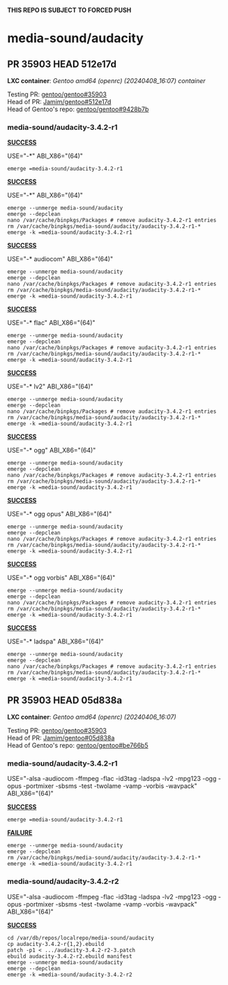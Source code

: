 __THIS REPO IS SUBJECT TO FORCED PUSH__

# media-sound/audacity

## PR 35903 HEAD 512e17d

__LXC container__: _Gentoo amd64 (openrc) (20240408_16:07) container_

Testing PR: [gentoo/gentoo#35903](https://github.com/gentoo/gentoo/pull/35903)  
Head of PR: [Jamim/gentoo#512e17d](https://github.com/Jamim/gentoo/tree/512e17d21024862b7e2f58025fe72354863ee345)  
Head of Gentoo's repo: [gentoo/gentoo#9428b7b](https://github.com/gentoo/gentoo/tree/9428b7b54576cfaa84da562e1148a804acd6cc30)

### media-sound/audacity-3.4.2-r1

__[SUCCESS](results/PR_35903/head_512e17d21024862b7e2f58025fe72354863ee345/media-sound/audacity/audacity-3.4.2-r1/4/)__

USE="-*" ABI_X86="(64)"

```
emerge =media-sound/audacity-3.4.2-r1
```

__[SUCCESS](results/PR_35903/head_512e17d21024862b7e2f58025fe72354863ee345/media-sound/audacity/audacity-3.4.2-r1/5/)__

USE="-*" ABI_X86="(64)"

```
emerge --unmerge media-sound/audacity
emerge --depclean
nano /var/cache/binpkgs/Packages # remove audacity-3.4.2-r1 entries
rm /var/cache/binpkgs/media-sound/audacity/audacity-3.4.2-r1-*
emerge -k =media-sound/audacity-3.4.2-r1
```

__[SUCCESS](results/PR_35903/head_512e17d21024862b7e2f58025fe72354863ee345/media-sound/audacity/audacity-3.4.2-r1/6/)__

USE="-* audiocom" ABI_X86="(64)"

```
emerge --unmerge media-sound/audacity
emerge --depclean
nano /var/cache/binpkgs/Packages # remove audacity-3.4.2-r1 entries
rm /var/cache/binpkgs/media-sound/audacity/audacity-3.4.2-r1-*
emerge -k =media-sound/audacity-3.4.2-r1
```

__[SUCCESS](results/PR_35903/head_512e17d21024862b7e2f58025fe72354863ee345/media-sound/audacity/audacity-3.4.2-r1/7/)__

USE="-* flac" ABI_X86="(64)"

```
emerge --unmerge media-sound/audacity
emerge --depclean
nano /var/cache/binpkgs/Packages # remove audacity-3.4.2-r1 entries
rm /var/cache/binpkgs/media-sound/audacity/audacity-3.4.2-r1-*
emerge -k =media-sound/audacity-3.4.2-r1
```

__[SUCCESS](results/PR_35903/head_512e17d21024862b7e2f58025fe72354863ee345/media-sound/audacity/audacity-3.4.2-r1/8/)__

USE="-* lv2" ABI_X86="(64)"

```
emerge --unmerge media-sound/audacity
emerge --depclean
nano /var/cache/binpkgs/Packages # remove audacity-3.4.2-r1 entries
rm /var/cache/binpkgs/media-sound/audacity/audacity-3.4.2-r1-*
emerge -k =media-sound/audacity-3.4.2-r1
```

__[SUCCESS](results/PR_35903/head_512e17d21024862b7e2f58025fe72354863ee345/media-sound/audacity/audacity-3.4.2-r1/9/)__

USE="-* ogg" ABI_X86="(64)"

```
emerge --unmerge media-sound/audacity
emerge --depclean
nano /var/cache/binpkgs/Packages # remove audacity-3.4.2-r1 entries
rm /var/cache/binpkgs/media-sound/audacity/audacity-3.4.2-r1-*
emerge -k =media-sound/audacity-3.4.2-r1
```

__[SUCCESS](results/PR_35903/head_512e17d21024862b7e2f58025fe72354863ee345/media-sound/audacity/audacity-3.4.2-r1/10/)__

USE="-* ogg opus" ABI_X86="(64)"

```
emerge --unmerge media-sound/audacity
emerge --depclean
nano /var/cache/binpkgs/Packages # remove audacity-3.4.2-r1 entries
rm /var/cache/binpkgs/media-sound/audacity/audacity-3.4.2-r1-*
emerge -k =media-sound/audacity-3.4.2-r1
```

__[SUCCESS](results/PR_35903/head_512e17d21024862b7e2f58025fe72354863ee345/media-sound/audacity/audacity-3.4.2-r1/11/)__

USE="-* ogg vorbis" ABI_X86="(64)"

```
emerge --unmerge media-sound/audacity
emerge --depclean
nano /var/cache/binpkgs/Packages # remove audacity-3.4.2-r1 entries
rm /var/cache/binpkgs/media-sound/audacity/audacity-3.4.2-r1-*
emerge -k =media-sound/audacity-3.4.2-r1
```

__[SUCCESS](results/PR_35903/head_512e17d21024862b7e2f58025fe72354863ee345/media-sound/audacity/audacity-3.4.2-r1/12/)__

USE="-* ladspa" ABI_X86="(64)"

```
emerge --unmerge media-sound/audacity
emerge --depclean
nano /var/cache/binpkgs/Packages # remove audacity-3.4.2-r1 entries
rm /var/cache/binpkgs/media-sound/audacity/audacity-3.4.2-r1-*
emerge -k =media-sound/audacity-3.4.2-r1
```

## PR 35903 HEAD 05d838a

__LXC container__: _Gentoo amd64 (openrc) (20240406_16:07)_

Testing PR: [gentoo/gentoo#35903](https://github.com/gentoo/gentoo/pull/35903)  
Head of PR: [Jamim/gentoo#05d838a](https://github.com/Jamim/gentoo/tree/05d838a28b1c2516741f7ff25b2c4e89984e76e8)  
Head of Gentoo's repo: [gentoo/gentoo#be766b5](https://github.com/gentoo/gentoo/tree/be766b5b349fc88b7c91c35074560d162240c3fd)

### media-sound/audacity-3.4.2-r1

USE="-alsa -audiocom -ffmpeg -flac -id3tag -ladspa -lv2 -mpg123 -ogg -opus -portmixer -sbsms -test -twolame -vamp -vorbis -wavpack" ABI_X86="(64)"

__[SUCCESS](results/PR_35903/head_05d838a28b1c2516741f7ff25b2c4e89984e76e8/media-sound/audacity/audacity-3.4.2-r1/1/)__

```
emerge =media-sound/audacity-3.4.2-r1
```

__[FAILURE](results/PR_35903/head_05d838a28b1c2516741f7ff25b2c4e89984e76e8/media-sound/audacity/audacity-3.4.2-r1/2/)__

```
emerge --unmerge media-sound/audacity
emerge --depclean
rm /var/cache/binpkgs/media-sound/audacity/audacity-3.4.2-r1-*
emerge -k =media-sound/audacity-3.4.2-r1
```

### media-sound/audacity-3.4.2-r2

USE="-alsa -audiocom -ffmpeg -flac -id3tag -ladspa -lv2 -mpg123 -ogg -opus -portmixer -sbsms -test -twolame -vamp -vorbis -wavpack" ABI_X86="(64)"

__[SUCCESS](results/PR_35903/head_05d838a28b1c2516741f7ff25b2c4e89984e76e8/media-sound/audacity/audacity-3.4.2-r2/3/)__

```
cd /var/db/repos/localrepo/media-sound/audacity
cp audacity-3.4.2-r{1,2}.ebuild
patch -p1 < .../audacity-3.4.2-r2-3.patch
ebuild audacity-3.4.2-r2.ebuild manifest
emerge --unmerge media-sound/audacity
emerge --depclean
emerge -k =media-sound/audacity-3.4.2-r2
```
